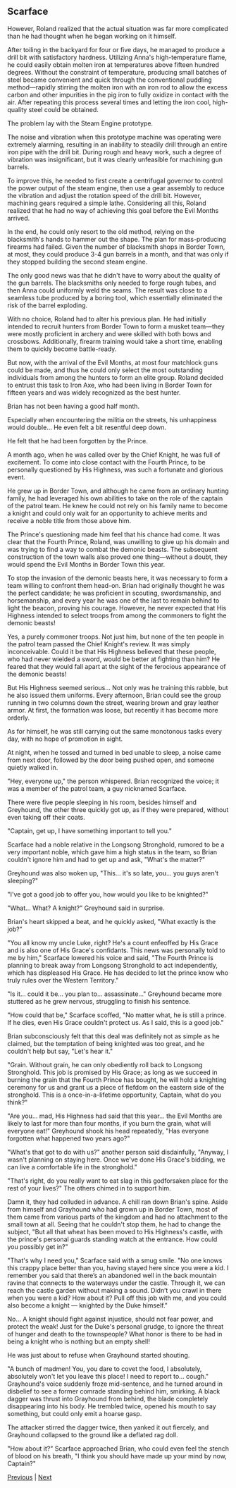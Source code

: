 ## Scarface
However, Roland realized that the actual situation was far more complicated than he had thought when he began working on it himself.



After toiling in the backyard for four or five days, he managed to produce a drill bit with satisfactory hardness. Utilizing Anna's high-temperature flame, he could easily obtain molten iron at temperatures above fifteen hundred degrees. Without the constraint of temperature, producing small batches of steel became convenient and quick through the conventional puddling method—rapidly stirring the molten iron with an iron rod to allow the excess carbon and other impurities in the pig iron to fully oxidize in contact with the air. After repeating this process several times and letting the iron cool, high-quality steel could be obtained.



The problem lay with the Steam Engine prototype.



The noise and vibration when this prototype machine was operating were extremely alarming, resulting in an inability to steadily drill through an entire iron pipe with the drill bit. During rough and heavy work, such a degree of vibration was insignificant, but it was clearly unfeasible for machining gun barrels.



To improve this, he needed to first create a centrifugal governor to control the power output of the steam engine, then use a gear assembly to reduce the vibration and adjust the rotation speed of the drill bit. However, machining gears required a simple lathe. Considering all this, Roland realized that he had no way of achieving this goal before the Evil Months arrived.



In the end, he could only resort to the old method, relying on the blacksmith's hands to hammer out the shape. The plan for mass-producing firearms had failed. Given the number of blacksmith shops in Border Town, at most, they could produce 3-4 gun barrels in a month, and that was only if they stopped building the second steam engine.



The only good news was that he didn't have to worry about the quality of the gun barrels. The blacksmiths only needed to forge rough tubes, and then Anna could uniformly weld the seams. The result was close to a seamless tube produced by a boring tool, which essentially eliminated the risk of the barrel exploding.



With no choice, Roland had to alter his previous plan. He had initially intended to recruit hunters from Border Town to form a musket team—they were mostly proficient in archery and were skilled with both bows and crossbows. Additionally, firearm training would take a short time, enabling them to quickly become battle-ready.



But now, with the arrival of the Evil Months, at most four matchlock guns could be made, and thus he could only select the most outstanding individuals from among the hunters to form an elite group. Roland decided to entrust this task to Iron Axe, who had been living in Border Town for fifteen years and was widely recognized as the best hunter.



Brian has not been having a good half month.

Especially when encountering the militia on the streets, his unhappiness would double... He even felt a bit resentful deep down.

He felt that he had been forgotten by the Prince.

A month ago, when he was called over by the Chief Knight, he was full of excitement. To come into close contact with the Fourth Prince, to be personally questioned by His Highness, was such a fortunate and glorious event.

He grew up in Border Town, and although he came from an ordinary hunting family, he had leveraged his own abilities to take on the role of the captain of the patrol team. He knew he could not rely on his family name to become a knight and could only wait for an opportunity to achieve merits and receive a noble title from those above him.

The Prince's questioning made him feel that his chance had come. It was clear that the Fourth Prince, Roland, was unwilling to give up his domain and was trying to find a way to combat the demonic beasts. The subsequent construction of the town walls also proved one thing—without a doubt, they would spend the Evil Months in Border Town this year.

To stop the invasion of the demonic beasts here, it was necessary to form a team willing to confront them head-on. Brian had originally thought he was the perfect candidate; he was proficient in scouting, swordsmanship, and horsemanship, and every year he was one of the last to remain behind to light the beacon, proving his courage. However, he never expected that His Highness intended to select troops from among the commoners to fight the demonic beasts!

Yes, a purely commoner troops. Not just him, but none of the ten people in the patrol team passed the Chief Knight's review. It was simply inconceivable. Could it be that His Highness believed that these people, who had never wielded a sword, would be better at fighting than him? He feared that they would fall apart at the sight of the ferocious appearance of the demonic beasts!



But His Highness seemed serious... Not only was he training this rabble, but he also issued them uniforms. Every afternoon, Brian could see the group running in two columns down the street, wearing brown and gray leather armor. At first, the formation was loose, but recently it has become more orderly. 

As for himself, he was still carrying out the same monotonous tasks every day, with no hope of promotion in sight.

At night, when he tossed and turned in bed unable to sleep, a noise came from next door, followed by the door being pushed open, and someone quietly walked in.

"Hey, everyone up," the person whispered. Brian recognized the voice; it was a member of the patrol team, a guy nicknamed Scarface.

There were five people sleeping in his room, besides himself and Greyhound, the other three quickly got up, as if they were prepared, without even taking off their coats.

"Captain, get up, I have something important to tell you."

Scarface had a noble relative in the Longsong Stronghold, rumored to be a very important noble, which gave him a high status in the team, so Brian couldn't ignore him and had to get up and ask, "What's the matter?"

Greyhound was also woken up, "This... it's so late, you... you guys aren't sleeping?"

"I've got a good job to offer you, how would you like to be knighted?"



"What... What? A knight?" Greyhound said in surprise.

Brian's heart skipped a beat, and he quickly asked, "What exactly is the job?"

"You all know my uncle Luke, right? He's a count enfeoffed by His Grace and is also one of His Grace's confidants. This news was personally told to me by him," Scarface lowered his voice and said, "The Fourth Prince is planning to break away from Longsong Stronghold to act independently, which has displeased His Grace. He has decided to let the prince know who truly rules over the Western Territory."

"Is it... could it be... you plan to... assassinate..." Greyhound became more stuttered as he grew nervous, struggling to finish his sentence.

"How could that be," Scarface scoffed, "No matter what, he is still a prince. If he dies, even His Grace couldn't protect us. As I said, this is a good job."

Brian subconsciously felt that this deal was definitely not as simple as he claimed, but the temptation of being knighted was too great, and he couldn't help but say, "Let's hear it."

"Grain. Without grain, he can only obediently roll back to Longsong Stronghold. This job is promised by His Grace; as long as we succeed in burning the grain that the Fourth Prince has bought, he will hold a knighting ceremony for us and grant us a piece of fiefdom on the eastern side of the stronghold. This is a once-in-a-lifetime opportunity, Captain, what do you think?"

"Are you... mad, His Highness had said that this year... the Evil Months are likely to last for more than four months, if you burn the grain, what will everyone eat!" Greyhound shook his head repeatedly, "Has everyone forgotten what happened two years ago?"

"What's that got to do with us?" another person said disdainfully, "Anyway, I wasn't planning on staying here. Once we've done His Grace's bidding, we can live a comfortable life in the stronghold."



"That's right, do you really want to eat slag in this godforsaken place for the rest of your lives?" The others chimed in to support him.



Damn it, they had colluded in advance. A chill ran down Brian's spine. Aside from himself and Grayhound who had grown up in Border Town, most of them came from various parts of the kingdom and had no attachment to the small town at all. Seeing that he couldn't stop them, he had to change the subject, "But all that wheat has been moved to His Highness's castle, with the prince's personal guards standing watch at the entrance. How could you possibly get in?"



"That's why I need you," Scarface said with a smug smile. "No one knows this crappy place better than you, having stayed here since you were a kid. I remember you said that there’s an abandoned well in the back mountain ravine that connects to the waterways under the castle. Through it, we can reach the castle garden without making a sound. Didn’t you crawl in there when you were a kid? How about it? Pull off this job with me, and you could also become a knight — knighted by the Duke himself."



No... A knight should fight against injustice, should not fear power, and protect the weak! Just for the Duke's personal grudge, to ignore the threat of hunger and death to the townspeople? What honor is there to be had in being a knight who is nothing but an empty shell!



He was just about to refuse when Grayhound started shouting.



"A bunch of madmen! You, you dare to covet the food, I absolutely, absolutely won't let you leave this place! I need to report to... cough." Grayhound's voice suddenly froze mid-sentence, and he turned around in disbelief to see a former comrade standing behind him, smirking. A black dagger was thrust into Grayhound from behind, the blade completely disappearing into his body. He trembled twice, opened his mouth to say something, but could only emit a hoarse gasp.



The attacker stirred the dagger twice, then yanked it out fiercely, and Grayhound collapsed to the ground like a deflated rag doll.



"How about it?" Scarface approached Brian, who could even feel the stench of blood on his breath, "I think you should have made up your mind by now, Captain?"





[Previous](CH0027.md) | [Next](CH0029.md)
